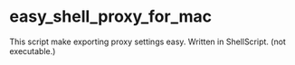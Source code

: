 easy_shell_proxy_for_mac
========================

This script make exporting proxy settings easy. Written in ShellScript. (not executable.)
